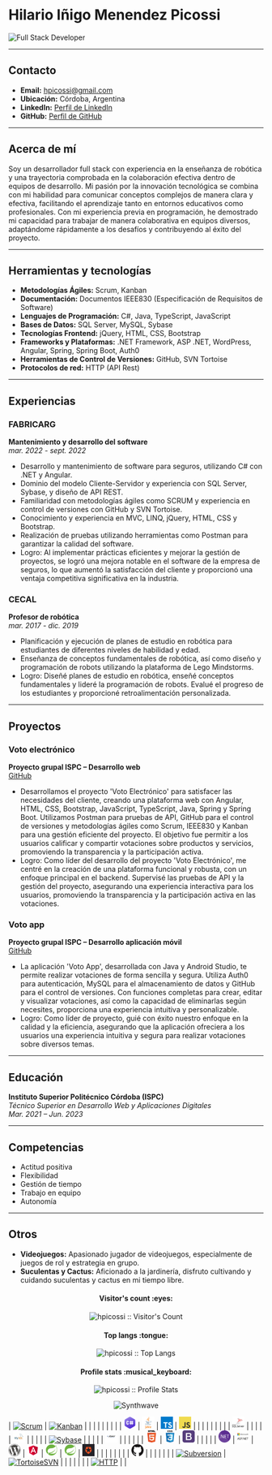 # Hilario Iñigo Menendez Picossi

![Full Stack Developer](https://img.shields.io/badge/Full%20Stack%20Developer-Web-blue)

---

## Contacto

- **Email:** hpicossi@gmail.com
- **Ubicación:** Córdoba, Argentina
- **LinkedIn:** [Perfil de LinkedIn](URL_de_tu_perfil)
- **GitHub:** [Perfil de GitHub](URL_de_tu_perfil)

---

## Acerca de mí

Soy un desarrollador full stack con experiencia en la enseñanza de robótica y una trayectoria comprobada en la colaboración efectiva dentro de equipos de desarrollo. Mi pasión por la innovación tecnológica se combina con mi habilidad para comunicar conceptos complejos de manera clara y efectiva, facilitando el aprendizaje tanto en entornos educativos como profesionales. Con mi experiencia previa en programación, he demostrado mi capacidad para trabajar de manera colaborativa en equipos diversos, adaptándome rápidamente a los desafíos y contribuyendo al éxito del proyecto.

---

## Herramientas y tecnologías

- **Metodologías Ágiles:** Scrum, Kanban
- **Documentación:** Documentos IEEE830 (Especificación de Requisitos de Software)
- **Lenguajes de Programación:** C#, Java, TypeScript, JavaScript
- **Bases de Datos:** SQL Server, MySQL, Sybase
- **Tecnologías Frontend:** jQuery, HTML, CSS, Bootstrap
- **Frameworks y Plataformas:** .NET Framework, ASP .NET, WordPress, Angular, Spring, Spring Boot, Auth0
- **Herramientas de Control de Versiones:** GitHub, SVN Tortoise
- **Protocolos de red:** HTTP (API Rest)

---

## Experiencias

### FABRICARG
**Mantenimiento y desarrollo del software**  
*mar. 2022 - sept. 2022*

- Desarrollo y mantenimiento de software para seguros, utilizando C# con .NET y Angular.
- Dominio del modelo Cliente-Servidor y experiencia con SQL Server, Sybase, y diseño de API REST.
- Familiaridad con metodologías ágiles como SCRUM y experiencia en control de versiones con GitHub y SVN Tortoise.
- Conocimiento y experiencia en MVC, LINQ, jQuery, HTML, CSS y Bootstrap.
- Realización de pruebas utilizando herramientas como Postman para garantizar la calidad del software.
- Logro: Al implementar prácticas eficientes y mejorar la gestión de proyectos, se logró una mejora notable en el software de la empresa de seguros, lo que aumentó la satisfacción del cliente y proporcionó una ventaja competitiva significativa en la industria.

### CECAL
**Profesor de robótica**  
*mar. 2017 - dic. 2019*

- Planificación y ejecución de planes de estudio en robótica para estudiantes de diferentes niveles de habilidad y edad.
- Enseñanza de conceptos fundamentales de robótica, así como diseño y programación de robots utilizando la plataforma de Lego Mindstorms.
- Logro: Diseñé planes de estudio en robótica, enseñé conceptos fundamentales y lideré la programación de robots. Evalué el progreso de los estudiantes y proporcioné retroalimentación personalizada.

---

## Proyectos

### Voto electrónico
**Proyecto grupal ISPC – Desarrollo web**  
[GitHub](URL_del_repositorio)

- Desarrollamos el proyecto 'Voto Electrónico' para satisfacer las necesidades del cliente, creando una plataforma web con Angular, HTML, CSS, Bootstrap, JavaScript, TypeScript, Java, Spring y Spring Boot. Utilizamos Postman para pruebas de API, GitHub para el control de versiones y metodologías ágiles como Scrum, IEEE830 y Kanban para una gestión eficiente del proyecto. El objetivo fue permitir a los usuarios calificar y compartir votaciones sobre productos y servicios, promoviendo la transparencia y la participación activa.
- Logro: Como líder del desarrollo del proyecto 'Voto Electrónico', me centré en la creación de una plataforma funcional y robusta, con un enfoque principal en el backend. Supervisé las pruebas de API y la gestión del proyecto, asegurando una experiencia interactiva para los usuarios, promoviendo la transparencia y la participación activa en las votaciones.

### Voto app
**Proyecto grupal ISPC – Desarrollo aplicación móvil**  
[GitHub](URL_del_repositorio)

- La aplicación 'Voto App', desarrollada con Java y Android Studio, te permite realizar votaciones de forma sencilla y segura. Utiliza Auth0 para autenticación, MySQL para el almacenamiento de datos y GitHub para el control de versiones. Con funciones completas para crear, editar y visualizar votaciones, así como la capacidad de eliminarlas según necesites, proporciona una experiencia intuitiva y personalizable.
- Logro: Como líder de proyecto, guié con éxito nuestro enfoque en la calidad y la eficiencia, asegurando que la aplicación ofreciera a los usuarios una experiencia intuitiva y segura para realizar votaciones sobre diversos temas.

---

## Educación

**Instituto Superior Politécnico Córdoba (ISPC)**  
*Técnico Superior en Desarrollo Web y Aplicaciones Digitales*  
*Mar. 2021 – Jun. 2023*

---

## Competencias

- Actitud positiva
- Flexibilidad
- Gestión de tiempo
- Trabajo en equipo
- Autonomía

---

## Otros

- **Videojuegos:** Apasionado jugador de videojuegos, especialmente de juegos de rol y estrategia en grupo.
- **Suculentas y Cactus:** Aficionado a la jardinería, disfruto cultivando y cuidando suculentas y cactus en mi tiempo libre.

<h4 align="center">Visitor's count :eyes:</h4>
<p align="center"><img src="https://profile-counter.glitch.me/hpicossi/count.svg" alt="hpicossi :: Visitor's Count" /></p>

<h4 align="center">Top langs :tongue:</h4>
<p align="center"><img src="https://github-readme-stats.vercel.app/api/top-langs/?username=hpicossi&langs_count=10&theme=tokyonight&layout=compact" alt="hpicossi :: Top Langs" /></p>

<h4 align="center">Profile stats :musical_keyboard:</h4>
<p align="center"><img src="https://github-readme-stats.vercel.app/api?username=hpicossi&show_icons=true&theme=synthwave" alt="hpicossi :: Profile Stats" /></p>

<p align="center"><img src="https://thumbs.gfycat.com/GoodnaturedFondGaur-size_restricted.gif" alt="Synthwave" height="300" width="500"></p>

| [<img src="https://raw.githubusercontent.com/github/explore/main/topics/scrum/scrum.png" alt="Scrum" width="24">](https://es.wikipedia.org/wiki/Scrum_(desarrollo_de_software)) | [<img src="https://raw.githubusercontent.com/github/explore/main/topics/kanban/kanban.png" alt="Kanban" width="24">](https://es.wikipedia.org/wiki/Kanban) | | | | | | | | | [<img src="https://raw.githubusercontent.com/github/explore/main/topics/csharp/csharp.png" alt="C#" width="24">](https://en.wikipedia.org/wiki/C_Sharp_(programming_language)) | [<img src="https://raw.githubusercontent.com/github/explore/main/topics/java/java.png" alt="Java" width="24">](https://en.wikipedia.org/wiki/Java_(programming_language)) | [<img src="https://raw.githubusercontent.com/github/explore/main/topics/typescript/typescript.png" alt="TypeScript" width="24">](https://www.typescriptlang.org/) | [<img src="https://raw.githubusercontent.com/github/explore/main/topics/javascript/javascript.png" alt="JavaScript" width="24">](https://en.wikipedia.org/wiki/JavaScript) | | | | | | | | | [<img src="https://raw.githubusercontent.com/github/explore/main/topics/sql-server/sql-server.png" alt="SQL Server" width="24">](https://www.microsoft.com/en-us/sql-server) | | | | | [<img src="https://raw.githubusercontent.com/github/explore/main/topics/mysql/mysql.png" alt="MySQL" width="24">](https://www.mysql.com/) | | | | | [<img src="https://raw.githubusercontent.com/github/explore/main/topics/sybase/sybase.png" alt="Sybase" width="24">](https://en.wikipedia.org/wiki/Sybase) | | | | | [<img src="https://raw.githubusercontent.com/github/explore/main/topics/jquery/jquery.png" alt="jQuery" width="24">](https://jquery.com/) | | | | | | [<img src="https://raw.githubusercontent.com/github/explore/main/topics/html/html.png" alt="HTML" width="24">](https://en.wikipedia.org/wiki/HTML) | [<img src="https://raw.githubusercontent.com/github/explore/main/topics/css/css.png" alt="CSS" width="24">](https://en.wikipedia.org/wiki/CSS) | [<img src="https://raw.githubusercontent.com/github/explore/main/topics/bootstrap/bootstrap.png" alt="Bootstrap" width="24">](https://getbootstrap.com/) | | | | | [<img src="https://raw.githubusercontent.com/github/explore/main/topics/dotnet/dotnet.png" alt=".NET" width="24">](https://dotnet.microsoft.com/) | [<img src="https://raw.githubusercontent.com/github/explore/main/topics/aspnet/aspnet.png" alt="ASP.NET" width="24">](https://dotnet.microsoft.com/apps/aspnet) | [<img src="https://raw.githubusercontent.com/github/explore/main/topics/wordpress/wordpress.png" alt="WordPress" width="24">](https://wordpress.org/) | [<img src="https://raw.githubusercontent.com/github/explore/main/topics/angular/angular.png" alt="Angular" width="24">](https://angular.io/) | [<img src="https://raw.githubusercontent.com/github/explore/main/topics/spring/spring.png" alt="Spring" width="24">](https://spring.io/) | [<img src="https://raw.githubusercontent.com/github/explore/main/topics/spring-boot/spring-boot.png" alt="Spring Boot" width="24">](https://spring.io/projects/spring-boot) | [<img src="https://raw.githubusercontent.com/github/explore/main/topics/auth0/auth0.png" alt="Auth0" width="24">](https://auth0.com/) | | | | | | | | [<img src="https://raw.githubusercontent.com/github/explore/main/topics/github/github.png" alt="GitHub" width="24">](https://github.com/) | | | | | | | [<img src="https://raw.githubusercontent.com/github/explore/main/topics/subversion/subversion.png" alt="Subversion" width="24">](https://subversion.apache.org/) | [<img src="https://raw.githubusercontent.com/github/explore/main/topics/tortoisesvn/tortoisesvn.png" alt="TortoiseSVN" width="24">](https://tortoisesvn.net/) | | | | | | | [<img src="https://raw.githubusercontent.com/github/explore/main/topics/http/http.png" alt="HTTP" width="24">](https://en.wikipedia.org/wiki/Hypertext_Transfer_Protocol) | |




